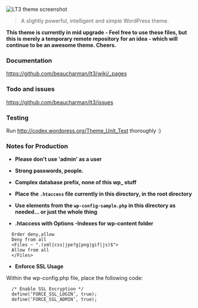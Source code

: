 ![LT3 theme screenshot](https://raw.github.com/beaucharman/lt3/master/lt3/screenshot.png "A slightly powerful, intelligent and simple WordPress theme.")

> A slightly powerful, intelligent and simple WordPress theme.


**This theme is currently in mid upgrade - Feel free to use these files, but this is merely a temporary remote repository for an idea - which will continue to be an awesome theme. Cheers.**



### Documentation

https://github.com/beaucharman/lt3/wiki/_pages



### Todo and issues

https://github.com/beaucharman/lt3/issues



### Testing

Run http://codex.wordpress.org/Theme_Unit_Test thoroughly :)



### Notes for Production

- **Please don't use 'admin' as a user**

- **Strong passwords, people.**

- **Complex database prefix, none of this wp_ stuff**

- **Place the `.htaccess` file currently in this directory, in the root directory**

- **Use elements from the `wp-config-sample.php` in this directory as needed... or just the whole thing**

- **.htaccess with Options -Indexes for wp-content folder**

```
  Order deny,allow
  Deny from all
  <Files ~ ".(xml|css|jpe?g|png|gif|js)$">
  Allow from all
  </Files>
```

- **Enforce SSL Usage**

Within the wp-config.php file, place the following code:

```
  /* Enable SSL Encryption */
  define(‘FORCE_SSL_LOGIN’, true);
  define(‘FORCE_SSL_ADMIN’, true);
```
